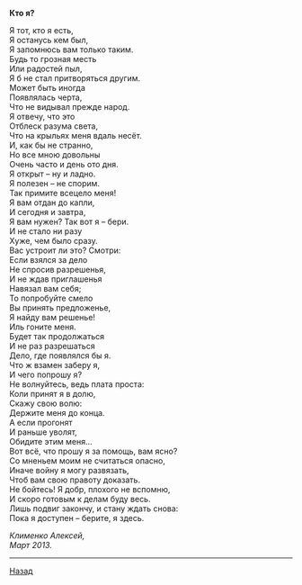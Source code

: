 ﻿**Кто я?**  

Я тот, кто я есть,  
Я останусь кем был,  
Я запомнюсь вам только таким.  
Будь то грозная месть  
Или радостей пыл,  
Я б не стал притворяться другим.  
Может быть иногда  
Появлялась черта,  
Что не видывал прежде народ.  
Я отвечу, что это  
Отблеск разума света,  
Что на крыльях меня вдаль несёт.  
И, как бы не странно,  
Но все мною довольны  
Очень часто и день ото дня.  
Я открыт – ну и ладно.  
Я полезен – не спорим.  
Так примите всецело меня!  
Я вам отдан до капли,  
И сегодня и завтра,  
Я вам нужен? Так вот я – бери.  
И не стало ни разу  
Хуже, чем было сразу.  
Вас устроит ли это? Смотри:  
Если взялся за дело  
Не спросив разрешенья,  
И не ждав приглашенья  
Навязал вам себя;  
То попробуйте смело  
Вы принять предложенье,  
Я найду вам решенье!  
Иль гоните меня.  
Будет так продолжаться  
И не раз разрешаться  
Дело, где появлялся бы я.  
Что ж взамен заберу я,  
И чего попрошу я?  
Не волнуйтесь, ведь плата проста:  
Коли принят я в долю,  
Скажу свою волю:  
Держите меня до конца.  
А если прогонят  
И раньше уволят,  
Обидите этим меня…  
Вот всё, что прошу я за помощь, вам ясно?  
Со мненьем моим не считаться опасно,  
Иначе войну я могу развязать,  
Чтоб вам свою правоту доказать.  
Не бойтесь! Я добр, плохого не вспомню,  
И скоро готовым к делам буду весь.  
Лишь подвиг закончу, и стану ждать снова:  
Пока я доступен – берите, я здесь.  

_Клименко Алексей,_  
_Март 2013._  

---

[Назад](./)
